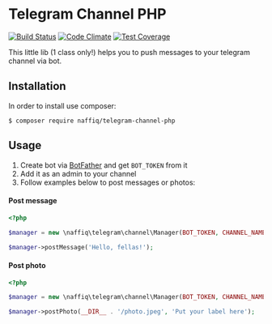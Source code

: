 # Telegram Channel PHP
[![Build Status](https://travis-ci.org/naffiq/telegram-channel-php.svg?branch=master)](https://travis-ci.org/naffiq/telegram-channel-php)
[![Code Climate](https://codeclimate.com/github/naffiq/telegram-channel-php/badges/gpa.svg)](https://codeclimate.com/github/naffiq/telegram-channel-php)
[![Test Coverage](https://codeclimate.com/github/naffiq/telegram-channel-php/badges/coverage.svg)](https://codeclimate.com/github/naffiq/telegram-channel-php/coverage)

This little lib (1 class only!) helps you to push messages to your telegram channel via bot.

## Installation

In order to install use composer:
```
$ composer require naffiq/telegram-channel-php
```

## Usage

1. Create bot via [BotFather](https://t.me/botfather) and get `BOT_TOKEN` from it
2. Add it as an admin to your channel
3. Follow examples below to post messages or photos:

#### Post message
```php
<?php

$manager = new \naffiq\telegram\channel\Manager(BOT_TOKEN, CHANNEL_NAME);

$manager->postMessage('Hello, fellas!');

```

#### Post photo
```php
<?php

$manager = new \naffiq\telegram\channel\Manager(BOT_TOKEN, CHANNEL_NAME);

$manager->postPhoto(__DIR__ . '/photo.jpeg', 'Put your label here');

```
